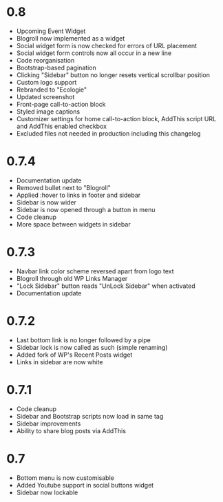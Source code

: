 # 0.8

* Upcoming Event Widget
* Blogroll now implemented as a widget
* Social widget form is now checked for errors of URL placement
* Social widget form controls now all occur in a new line
* Code reorganisation
* Bootstrap-based pagination
* Clicking "Sidebar" button no longer resets vertical scrollbar position
* Custom logo support
* Rebranded to "Ecologie"
* Updated screenshot
* Front-page call-to-action block
* Styled image captions
* Customizer settings for home call-to-action block, AddThis script URL and AddThis enabled checkbox
* Excluded files not needed in production including this changelog

# 0.7.4

* Documentation update
* Removed bullet next to "Blogroll"
* Applied :hover to links in footer and sidebar
* Sidebar is now wider
* Sidebar is now opened through a button in menu
* Code cleanup
* More space between widgets in sidebar

# 0.7.3

* Navbar link color scheme reversed apart from logo text
* Blogroll through old WP Links Manager
* "Lock Sidebar" button reads "UnLock Sidebar" when activated
* Documentation update

# 0.7.2

* Last bottom link is no longer followed by a pipe
* Sidebar lock is now called as such (simple renaming)
* Added fork of WP's Recent Posts widget
* Links in sidebar are now white

# 0.7.1

* Code cleanup
* Sidebar and Bootstrap scripts now load in same tag
* Sidebar improvements
* Ability to share blog posts via AddThis

# 0.7

* Bottom menu is now customisable
* Added Youtube support in social buttons widget
* Sidebar now lockable